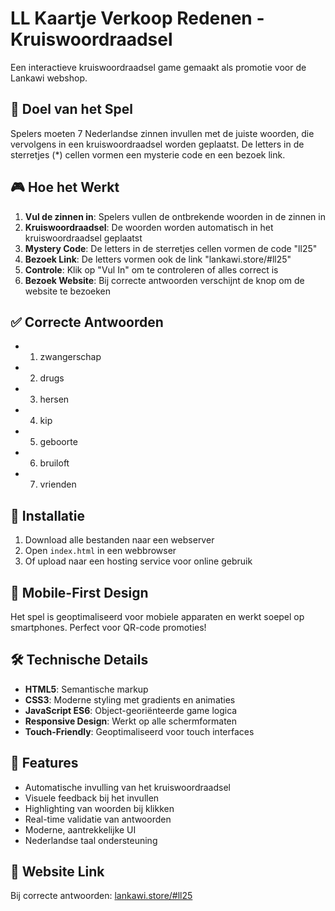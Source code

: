 # LL Kaartje Verkoop Redenen - Kruiswoordraadsel

Een interactieve kruiswoordraadsel game gemaakt als promotie voor de Lankawi webshop.

## 🎯 Doel van het Spel

Spelers moeten 7 Nederlandse zinnen invullen met de juiste woorden, die vervolgens in een kruiswoordraadsel worden geplaatst. De letters in de sterretjes (*) cellen vormen een mysterie code en een bezoek link.

## 🎮 Hoe het Werkt

1. **Vul de zinnen in**: Spelers vullen de ontbrekende woorden in de zinnen in
2. **Kruiswoordraadsel**: De woorden worden automatisch in het kruiswoordraadsel geplaatst
3. **Mystery Code**: De letters in de sterretjes cellen vormen de code "ll25"
4. **Bezoek Link**: De letters vormen ook de link "lankawi.store/#ll25"
5. **Controle**: Klik op "Vul In" om te controleren of alles correct is
6. **Bezoek Website**: Bij correcte antwoorden verschijnt de knop om de website te bezoeken

## ✅ Correcte Antwoorden

- 1) zwangerschap
- 2) drugs  
- 3) hersen
- 4) kip
- 5) geboorte
- 6) bruiloft
- 7) vrienden

## 🚀 Installatie

1. Download alle bestanden naar een webserver
2. Open `index.html` in een webbrowser
3. Of upload naar een hosting service voor online gebruik

## 📱 Mobile-First Design

Het spel is geoptimaliseerd voor mobiele apparaten en werkt soepel op smartphones. Perfect voor QR-code promoties!

## 🛠️ Technische Details

- **HTML5**: Semantische markup
- **CSS3**: Moderne styling met gradients en animaties
- **JavaScript ES6**: Object-georiënteerde game logica
- **Responsive Design**: Werkt op alle schermformaten
- **Touch-Friendly**: Geoptimaliseerd voor touch interfaces

## 🎨 Features

- Automatische invulling van het kruiswoordraadsel
- Visuele feedback bij het invullen
- Highlighting van woorden bij klikken
- Real-time validatie van antwoorden
- Moderne, aantrekkelijke UI
- Nederlandse taal ondersteuning

## 🔗 Website Link

Bij correcte antwoorden: [lankawi.store/#ll25](https://lankawi.store/#ll25) 